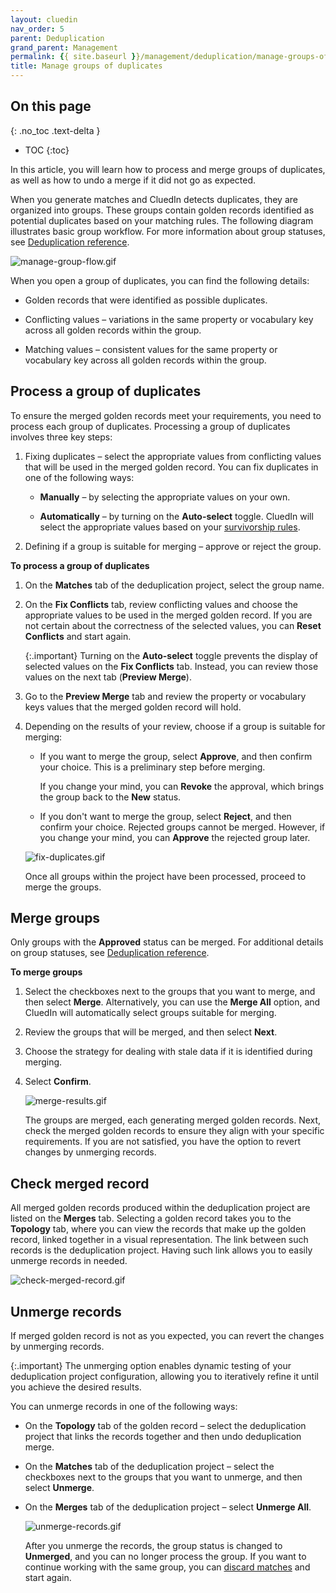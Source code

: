 ```yaml
---
layout: cluedin
nav_order: 5
parent: Deduplication
grand_parent: Management
permalink: {{ site.baseurl }}/management/deduplication/manage-groups-of-duplicates
title: Manage groups of duplicates
---
```

## On this page
{: .no_toc .text-delta }
- TOC
{:toc}

In this article, you will learn how to process and merge groups of duplicates, as well as how to undo a merge if it did not go as expected.

When you generate matches and CluedIn detects duplicates, they are organized into groups. These groups contain golden records identified as potential duplicates based on your matching rules. The following diagram illustrates basic group workflow. For more information about group statuses, see [Deduplication reference](/management/deduplication/deduplication-reference).

![manage-group-flow.gif](../../assets/images/management/deduplication/manage-group-flow.gif)

When you open a group of duplicates, you can find the following details:

- Golden records that were identified as possible duplicates.

- Conflicting values – variations in the same property or vocabulary key across all golden records within the group.

- Matching values – consistent values for the same property or vocabulary key across all golden records within the group.

## Process a group of duplicates

To ensure the merged golden records meet your requirements, you need to process each group of duplicates. Processing a group of duplicates involves three key steps:

1. Fixing duplicates – select the appropriate values from conflicting values that will be used in the merged golden record. You can fix duplicates in one of the following ways:

    - **Manually** – by selecting the appropriate values on your own.

    - **Automatically** – by turning on the **Auto-select** toggle. CluedIn will select the appropriate values based on your [survivorship rules](/management/rules).

1. Defining if a group is suitable for merging – approve or reject the group.

**To process a group of duplicates**

1. On the **Matches** tab of the deduplication project, select the group name.

1. On the **Fix Conflicts** tab, review conflicting values and choose the appropriate values to be used in the merged golden record. If you are not certain about the correctness of the selected values, you can **Reset Conflicts** and start again.

    {:.important}
    Turning on the **Auto-select** toggle prevents the display of selected values on the **Fix Conflicts** tab. Instead, you can review those values on the next tab (**Preview Merge**).

1. Go to the **Preview Merge** tab and review the property or vocabulary keys values that the merged golden record will hold.

1. Depending on the results of your review, choose if a group is suitable for merging:

    - If you want to merge the group, select **Approve**, and then confirm your choice. This is a preliminary step before merging.

        If you change your mind, you can **Revoke** the approval, which brings the group back to the **New** status.

    - If you don't want to merge the group, select **Reject**, and then confirm your choice. Rejected groups cannot be merged. However, if you change your mind, you can **Approve** the rejected group later.

    ![fix-duplicates.gif](../../assets/images/management/deduplication/fix-duplicates.gif)

    Once all groups within the project have been processed, proceed to merge the groups.

## Merge groups

Only groups with the **Approved** status can be merged. For additional details on group statuses, see [Deduplication reference](/management/deduplication/deduplication-reference).

**To merge groups**

1. Select the checkboxes next to the groups that you want to merge, and then select **Merge**. Alternatively, you can use the **Merge All** option, and CluedIn will automatically select groups suitable for merging.

1. Review the groups that will be merged, and then select **Next**.

1. Choose the strategy for dealing with stale data if it is identified during merging.

1. Select **Confirm**.

    ![merge-results.gif](../../assets/images/management/deduplication/merge-results.gif)

    The groups are merged, each generating merged golden records. Next, check the merged golden records to ensure they align with your specific requirements. If you are not satisfied, you have the option to revert changes by unmerging records.

## Check merged record

All merged golden records produced within the deduplication project are listed on the **Merges** tab. Selecting a golden record takes you to the **Topology** tab, where you can view the records that make up the golden record, linked together in a visual representation. The link between such records is the deduplication project. Having such link allows you to easily unmerge records in needed.

![check-merged-record.gif](../../assets/images/management/deduplication/check-merged-record.gif)

## Unmerge records

If merged golden record is not as you expected, you can revert the changes by unmerging records.

{:.important}
The unmerging option enables dynamic testing of your deduplication project configuration, allowing you to iteratively refine it until you achieve the desired results.

You can unmerge records in one of the following ways:

- On the **Topology** tab of the golden record – select the deduplication project that links the records together and then undo deduplication merge.

- On the **Matches** tab of the deduplication project – select the checkboxes next to the groups that you want to unmerge, and then select **Unmerge**.

- On the **Merges** tab of the deduplication project – select **Unmerge All**.

    ![unmerge-records.gif](../../assets/images/management/deduplication/unmerge-records.gif)

    After you unmerge the records, the group status is changed to **Unmerged**, and you can no longer process the group. If you want to continue working with the same group, you can [discard matches](/management/deduplication/manage-a-deduplication-project#discard-matches) and start again.